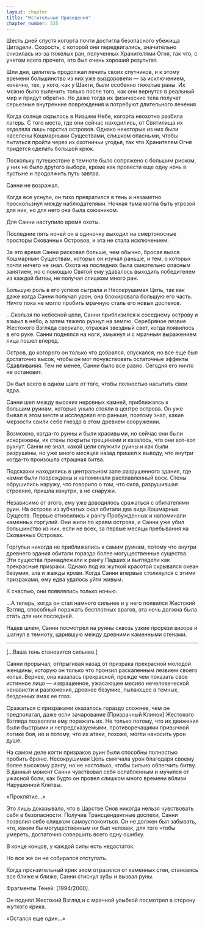 ```yaml
---
layout: chapter
title: "Мстительные Привидения"
chapter_number: 525
---
```


Шесть дней спустя когорта почти достигла безопасного убежища Цитадели. Скорость, с которой они передвигались, значительно снизилась из-за тяжелых ран, полученных Хранителями Огня, так что, с учетом всего прочего, это был очень хороший результат.

Шли дни, целитель продолжал лечить своих спутников, и к этому времени большинство из них уже выздоровели — за исключением, конечно, тех, у кого, как у Шакти, были особенно тяжелые раны. Их можно было вылечить только после того, как они вернутся в реальный мир и придут обратно. Но даже тогда их физические тела получат серьезные внутренние повреждения и потребуют длительного лечения.

Когда солнце скрылось в Низшем Небе, когорта неохотно разбила лагерь. С того места, где они сейчас находились, от Святилища их отделяла лишь горстка островов. Однако некоторые из них были населены Кошмарными Существами, слишком опасными, чтобы пытаться пройти через их охотничьи угодья, так что Хранителям Огня придется сделать большой крюк.

Поскольку путешествие в темноте было сопряжено с большим риском, у них не было другого выбора, кроме как провести еще одну ночь в пустыне и продолжить путь завтра.

Санни не возражал.

Когда все уснули, он тихо превратился в тень и незаметно проскользнул между наблюдателями. Ночная тьма могла быть угрозой для них, но для него она была союзником.

Для Санни наступило время охоты.

Последние пять ночей он в одиночку выходил на смертоносные просторы Скованных Островов, и эта не стала исключением.

За это время Санни рисковал больше, чем обычно, бросая вызов Кошмарным Существам, которых он изучал раньше, и тем, о которых почти ничего не знал. Охота на последних была смертельно опасным занятием, но с помощью Святой ему удавалось выходить победителем из каждой битвы, не получая слишком много ран.

Большую роль в его успехе сыграла и Несокрушимая Цепь, так как даже когда Санни получал урон, она блокировала большую его часть. Ничто пока не могло пробить мрачную сталь его новых доспехов.

...Скользя по небесной цепи, Санни приблизился к соседнему острову и взмыл в небо, а затем тяжело рухнул на землю. Серебряное лезвие Жестокого Взгляда сверкало, отражая звездный свет, когда появилось в его руке. Санни поднялся на ноги, хмыкнул и с мрачным выражением лица пошел вперед.

Остров, до которого он только что добрался, опускался, но все еще был достаточно высок, чтобы он мог почувствовать остаточные эффекты Сдавливания. Тем не менее, Санни было все равно. Сегодня его ничто не остановит.

Он был всего в одном шаге от того, чтобы полностью насытить свои ядра.

Санни шел между высоких неровных камней, приближаясь к большим руинам, которые уныло стояли в центре острова. Он уже бывал в этом месте и исследовал его раньше, поэтому знал, какие мерзости свили себе гнездо в этом древнем сооружении.

Возможно, когда-то руины и были красивыми, но сейчас они были искорежены, их стены покрыты трещинами и казалось, что они вот-вот рухнут. Санни не знал, какой цели служили руины и как были разрушены, но уже много месяцев назад пришел к выводу, что внутри когда-то произошла страшная битва.

Подсказки находились в центральном зале разрушенного здания, где камни были повреждены и напоминали расплавленный воск. Стены обрушились наружу, что говорило о том, что сила, разрушившая строение, пришла изнутри, а не снаружи.

Независимо от этого, ему уже доводилось сражаться с обитателями руин. На острове из зубчатых скал обитали два вида Кошмарных Существ. Первые относились к рангу Пробужденных и напоминали каменных горгулий. Они жили по краям острова, и Санни уже убил большинство из них, если не всех, за первые месяцы пребывания на Скованных Островах.

Горгульи никогда не приближались к самим руинам, потому что внутри древнего здания обитали гораздо более могущественные существа. Эти существа принадлежали к рангу Падших и выглядели как прекрасные призраки. Однако под их жуткой красотой скрывался океан безумия, зла и жажды крови. Когда Санни впервые столкнулся с этими призраками, ему едва удалось уйти живым.

К счастью, они появлялись только ночью.

...А теперь, когда он стал намного сильнее и у него появился Жестокий Взгляд, способный поражать бесплотных врагов, эта ночь должна была стать для них последней.

Надев шлем, Санни посмотрел на руины сквозь узкие прорези визора и шагнул в темноту, царившую между древними каменными стенами.

***

[...Ваша тень становится сильнее.]

Санни прорычал, отпрыгивая назад от призрака прекрасной молодой женщины, которую он только что пронзил раскаленным лезвием своего копья. Вернее, она казалась прекрасной, прежде чем показать свое истинное лицо — извращенное, ужасающее месиво нечеловеческой ненависти и разложения, древнее безумие, пылающее в темных, бездонных ямах ее глаз.

Сражаться с призраками оказалось гораздо сложнее, чем он предполагал, даже если зачарование [Призрачный Клинок] Жестокого Взгляда позволяли ему поражать их. Не только потому, что их движения были быстрыми и непредсказуемыми, противоречащими привычной логике боя, но и потому, что их атаки, похоже, могли наносить урон душе.

На самом деле когти призраков руин были способны полностью пробить броню. Несокрушимая Цепь смягчала урон благодаря своему более высокому рангу, но не настолько, чтобы сильно облегчить битву. В данный момент Санни чувствовал себя ослабленным и мучился от ужасной боли, как будто он провел слишком много времени вблизи Нарушенной Клятвы.

«Проклятие...»

Это лишь доказывало, что в Царстве Снов никогда нельзя чувствовать себя в безопасности. Получив Трансцендентные доспехи, Санни позволил себе слишком самоуспокоиться. Он не должен был забывать, что, каким бы могущественным ни был человек, для того чтобы умереть, достаточно совершить всего одну ошибку.

В конце концов, у каждой силы есть недостаток.

Но все же он не собирался отступать.

Когда пронзительный крик эхом отразился от каменных стен, становясь все ближе и ближе, Санни стиснул зубы и вызвал руны.

Фрагменты Теней: [1994/2000].

Он поднял Жестокий Взгляд и с мрачной улыбкой посмотрел в сторону жуткого крика.

«Остался еще один...»